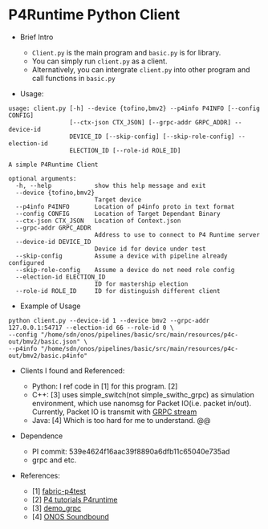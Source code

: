 # P4Runtime Python Client

- Brief Intro
    - `Client.py` is the main program and `basic.py` is for library. 
    - You can simply run `client.py` as a client. 
    - Alternatively, you can intergrate `client.py` into other program and call functions in `basic.py`

- Usage: 
```
usage: client.py [-h] --device {tofino,bmv2} --p4info P4INFO [--config CONFIG]
                 [--ctx-json CTX_JSON] [--grpc-addr GRPC_ADDR] --device-id
                 DEVICE_ID [--skip-config] [--skip-role-config] --election-id
                 ELECTION_ID [--role-id ROLE_ID]

A simple P4Runtime Client

optional arguments:
  -h, --help            show this help message and exit
  --device {tofino,bmv2}
                        Target device
  --p4info P4INFO       Location of p4info proto in text format
  --config CONFIG       Location of Target Dependant Binary
  --ctx-json CTX_JSON   Location of Context.json
  --grpc-addr GRPC_ADDR
                        Address to use to connect to P4 Runtime server
  --device-id DEVICE_ID
                        Device id for device under test
  --skip-config         Assume a device with pipeline already configured
  --skip-role-config    Assume a device do not need role config
  --election-id ELECTION_ID
                        ID for mastership election
  --role-id ROLE_ID     ID for distinguish different client
```

- Example of Usage
```
python client.py --device-id 1 --device bmv2 --grpc-addr 127.0.0.1:54717 --election-id 66 --role-id 0 \
--config "/home/sdn/onos/pipelines/basic/src/main/resources/p4c-out/bmv2/basic.json" \
--p4info "/home/sdn/onos/pipelines/basic/src/main/resources/p4c-out/bmv2/basic.p4info" 
```

- Clients I found and Referenced:
    - Python: I ref code in [1] for this program. [2] 
    - C++: [3] uses simple_switch(not simple_swithc_grpc) as simulation environment, which use nanomsg for Packet IO(i.e. packet in/out). Currently, Packet IO is transmit with [GRPC stream](https://github.com/p4lang/p4runtime/blob/4650de4734376e33357da1662e2635930342c876/proto/p4/v1/p4runtime.proto#L513)
    - Java: [4] Which is too hard for me to understand. @@

- Dependence
    - PI commit: 539e4624f16aac39f8890a6dfb11c65040e735ad
    - grpc and etc.

- References:
    - [1] [fabric-p4test](https://github.com/opennetworkinglab/fabric-p4test)
    - [2] [P4 tutorials P4runtime](https://github.com/p4lang/tutorials/blob/master/exercises/p4runtime/mycontroller.py)
    - [3] [demo_grpc](https://github.com/p4lang/PI/tree/master/proto/demo_grpc)
    - [4] [ONOS Soundbound](https://github.com/opennetworkinglab/onos/blob/master/protocols/p4runtime/ctl/src/main/java/org/onosproject/p4runtime/ctl/P4RuntimeControllerImpl.java)
